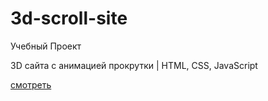 # 3d-scroll-site
Учебный Проект

3D сайта с анимацией прокрутки | HTML, CSS, JavaScript

[смотреть](https://3d-scroll-site.netlify.app/)
